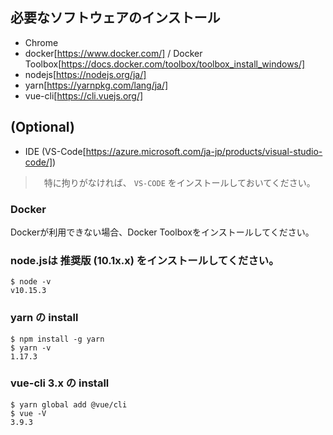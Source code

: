 ## 必要なソフトウェアのインストール

* Chrome
* docker[https://www.docker.com/] / Docker Toolbox[https://docs.docker.com/toolbox/toolbox_install_windows/]
* nodejs[https://nodejs.org/ja/]
* yarn[https://yarnpkg.com/lang/ja/]
* vue-cli[https://cli.vuejs.org/]

## (Optional)

* IDE (VS-Code[https://azure.microsoft.com/ja-jp/products/visual-studio-code/])

>　特に拘りがなければ、 `VS-CODE` をインストールしておいてください。

### Docker

Dockerが利用できない場合、Docker Toolboxをインストールしてください。

### node.jsは 推奨版 (10.1x.x) をインストールしてください。

```
$ node -v
v10.15.3
```

### yarn の install

```
$ npm install -g yarn
$ yarn -v
1.17.3
```

### vue-cli 3.x の install

```
$ yarn global add @vue/cli
$ vue -V
3.9.3
```
